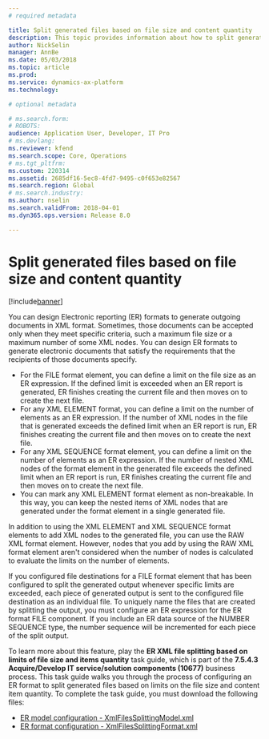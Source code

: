 ```yaml
---
# required metadata

title: Split generated files based on file size and content quantity
description: This topic provides information about how to split generated files based on the file size and content item quantity.
author: NickSelin
manager: AnnBe
ms.date: 05/03/2018
ms.topic: article
ms.prod: 
ms.service: dynamics-ax-platform
ms.technology: 

# optional metadata

# ms.search.form: 
# ROBOTS: 
audience: Application User, Developer, IT Pro
# ms.devlang: 
ms.reviewer: kfend
ms.search.scope: Core, Operations
# ms.tgt_pltfrm: 
ms.custom: 220314
ms.assetid: 2685df16-5ec8-4fd7-9495-c0f653e82567
ms.search.region: Global
# ms.search.industry: 
ms.author: nselin
ms.search.validFrom: 2018-04-01
ms.dyn365.ops.version: Release 8.0

---
```


# Split generated files based on file size and content quantity

[!include[banner](../includes/banner.md)]

You can design Electronic reporting (ER) formats to generate outgoing documents in XML format. Sometimes, those documents can be accepted only when they meet specific criteria, such a maximum file size or a maximum number of some XML nodes. You can design ER formats to generate electronic documents that satisfy the requirements that the recipients of those documents specify.

- For the FILE format element, you can define a limit on the file size as an ER expression. If the defined limit is exceeded when an ER report is generated, ER finishes creating the current file and then moves on to create the next file.
- For any XML ELEMENT format, you can define a limit on the number of elements as an ER expression. If the number of XML nodes in the file that is generated exceeds the defined limit when an ER report is run, ER finishes creating the current file and then moves on to create the next file.
- For any XML SEQUENCE format element, you can define a limit on the number of elements as an ER expression. If the number of nested XML nodes of the format element in the generated file exceeds the defined limit when an ER report is run, ER finishes creating the current file and then moves on to create the next file.
- You can mark any XML ELEMENT format element as non-breakable. In this way, you can keep the nested items of XML nodes that are generated under the format element in a single generated file.

In addition to using the XML ELEMENT and XML SEQUENCE format elements to add XML nodes to the generated file, you can use the RAW XML format element. However, nodes that you add by using the RAW XML format element aren't considered when the number of nodes is calculated to evaluate the limits on the number of elements.

If you configured file destinations for a FILE format element that has been configured to split the generated output whenever specific limits are exceeded, each piece of generated output is sent to the configured file destination as an individual file. To uniquely name the files that are created by splitting the output, you must configure an ER expression for the ER format FILE component. If you include an ER data source of the NUMBER SEQUENCE type, the number sequence will be incremented for each piece of the split output.

To learn more about this feature, play the **ER XML file splitting based on limits of file size and items quantity** task guide, which is part of the **7.5.4.3 Acquire/Develop IT service/solution components (10677)** business process. This task guide walks you through the process of configuring an ER format to split generated files based on limits on the file size and content item quantity. To complete the task guide, you must download the following files:

- [ER model configuration -	XmlFilesSplittingModel.xml](https://go.microsoft.com/fwlink/?linkid=874111)
- [ER format configuration - XmlFilesSplittingFormat.xml](https://go.microsoft.com/fwlink/?linkid=874111)
